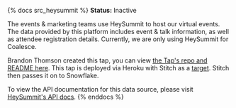 {% docs src_heysummit %}
**Status:** Inactive

The events & marketing teams use HeySummit to host our virtual events. The data provided by this platform includes event & talk information, as well as attendee registration details. Currently, we are only using HeySummit for Coalesce.

Brandon Thomson created this tap, you can view [the Tap's repo and README here](https://github.com/dbt-labs/tap-heysummit). This tap is deployed via Heroku with Stitch as a [target](https://app.stitchdata.com/client/102507/pipeline/connections/361094/summary). Stitch then passes it on to Snowflake.

To view the API documentation for this data source, please visit [HeySummit's API docs](https://api-docs.heysummit.com/#introduction).
{% enddocs %}